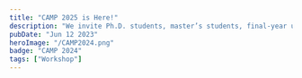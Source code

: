 ```yaml
---
title: "CAMP 2025 is Here!"
description: "We invite Ph.D. students, master’s students, final-year undergraduates, and postdocs worldwide from all backgrounds to CAMP@Pune. At this intensive 17-day course, students will be trained in theoretical and computational modeling of memory and plasticity in the brain, spanning different scales of space, time, and complexity. This year’s flavor of CAMP will be Data-Driven Neuroscience. The course will have lectures, hands-on tutorials, and projects to launch students into the exciting field of computational neuroscience. Accommodation and meals will be covered for the participants."
pubDate: "Jun 12 2023"
heroImage: "/CAMP2024.png"
badge: "CAMP 2024"
tags: ["Workshop"]
---
```

